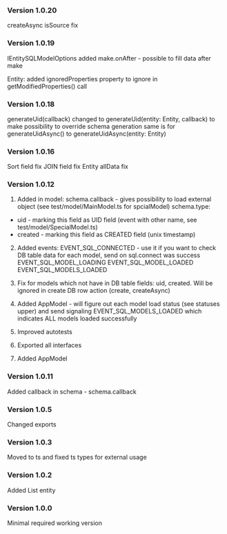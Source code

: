 ### Version 1.0.20
createAsync  isSource fix

### Version 1.0.19
IEntitySQLModelOptions
added make.onAfter - possible to fill data after make

Entity:
added ignoredProperties property to ignore in getModifiedProperties() call


### Version 1.0.18

generateUid(callback) changed to generateUid(entity: Entity, callback) 
to make possibility to override schema generation
same is for generateUidAsync() to generateUidAsync(entity: Entity)
### Version 1.0.16

Sort field fix
JOIN field fix
Entity allData fix

### Version 1.0.12
1. Added in model:
schema.callback - gives possibility to load external object (see test/model/MainModel.ts for spcialModel)
schema.type:
- uid - marking this field as UID field (event with other name, see test/model/SpecialModel.ts) 
- created - marking this field as CREATED field (unix timestamp)

2. Added events:
EVENT_SQL_CONNECTED - use it if you want to check DB table data for each model, send on sql.connect was success
EVENT_SQL_MODEL_LOADING
EVENT_SQL_MODEL_LOADED
EVENT_SQL_MODELS_LOADED

3. Fix for models which not have in DB table fields: uid, created.
Will be ignored in create DB row action (create, createAsync)

4. Added AppModel - will figure out each model load status (see statuses upper) 
and send signaling EVENT_SQL_MODELS_LOADED which indicates ALL models loaded successfully

5. Improved autotests
6. Exported all interfaces
7. Added AppModel


### Version 1.0.11
Added callback in schema - schema.callback

### Version 1.0.5
Changed exports

### Version 1.0.3

Moved to ts and fixed ts types for external usage

### Version 1.0.2

Added List entity

### Version 1.0.0

Minimal required working version
